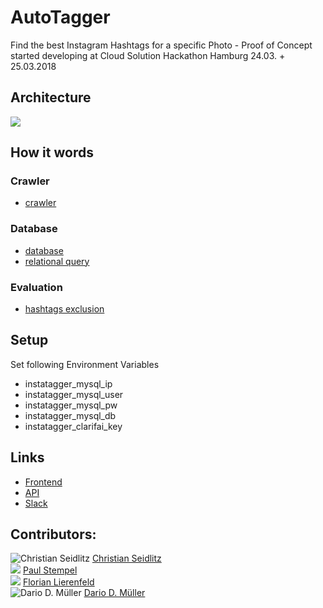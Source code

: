 # AutoTagger
Find the best Instagram Hashtags for a specific Photo - Proof of Concept started developing at Cloud Solution Hackathon Hamburg 24.03. + 25.03.2018

## Architecture
![](https://github.com/Vittel/AutoTagger/raw/master/doc/architecture2.png)

## How it words
### Crawler
  * [crawler](https://github.com/Vittel/AutoTagger/blob/master/doc/quality_improvement_2_crawler)

### Database
  * [database](https://github.com/Vittel/AutoTagger/blob/master/doc/quality_improvement_1_better_database)
  * [relational query](https://github.com/Vittel/AutoTagger/blob/master/doc/relational-query.md)
  
### Evaluation
  * [hashtags exclusion](https://github.com/Vittel/AutoTagger/blob/master/doc/quality_improvement_3_meat_vs_vegan)


## Setup

Set following Environment Variables
- instatagger_mysql_ip
- instatagger_mysql_user
- instatagger_mysql_pw
- instatagger_mysql_db
- instatagger_clarifai_key

## Links
  * [Frontend](http://instatagger.do-epic-sh.it/)
  * [API](http://instataggerui.azurewebsites.net/swagger)
  * [Slack](https://dnughh.slack.com/messages/C9VD9KUTV/team/U7EU90J4S/)

## Contributors:
![Christian Seidlitz](https://avatars1.githubusercontent.com/u/1927076?s=50) [Christian Seidlitz](https://github.com/Vittel)<br />
![](http://via.placeholder.com/50x50) [Paul Stempel](https://github.com/tempel3)<br />
![](http://via.placeholder.com/50x50) [Florian Lierenfeld](https://github.com/soulseak)<br />
![Dario D. Müller](https://avatars1.githubusercontent.com/u/2358139?s=50) [Dario D. Müller](https://github.com/DarioDomiDE)
